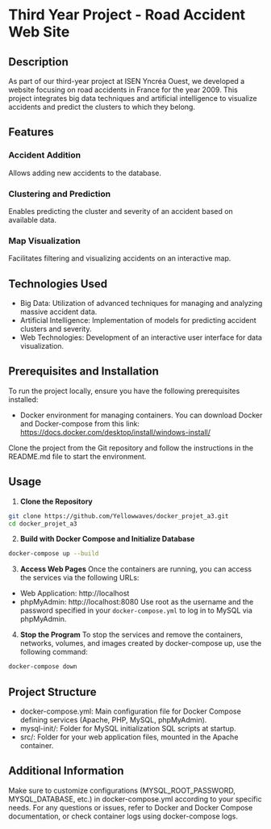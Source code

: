 # Third Year Project - Road Accident Web Site
## Description
As part of our third-year project at ISEN Yncréa Ouest, we developed a website focusing on road accidents in France for the year 2009. This project integrates big data techniques and artificial intelligence to visualize accidents and predict the clusters to which they belong.

## Features
### Accident Addition
Allows adding new accidents to the database.

### Clustering and Prediction
Enables predicting the cluster and severity of an accident based on available data.

### Map Visualization
Facilitates filtering and visualizing accidents on an interactive map.

## Technologies Used
- Big Data: Utilization of advanced techniques for managing and analyzing massive accident data.
- Artificial Intelligence: Implementation of models for predicting accident clusters and severity.
- Web Technologies: Development of an interactive user interface for data visualization.
## Prerequisites and Installation
To run the project locally, ensure you have the following prerequisites installed:
- Docker environment for managing containers.
You can download Docker and Docker-compose from this link: https://docs.docker.com/desktop/install/windows-install/

Clone the project from the Git repository and follow the instructions in the README.md file to start the environment.

## Usage
1. **Clone the Repository**
```bash
git clone https://github.com/Yellowwaves/docker_projet_a3.git
cd docker_projet_a3
```
2. **Build with Docker Compose and Initialize Database**
```bash
docker-compose up --build
```
3. **Access Web Pages**
Once the containers are running, you can access the services via the following URLs:
- Web Application: http://localhost
- phpMyAdmin: http://localhost:8080
Use root as the username and the password specified in your `docker-compose.yml` to log in to MySQL via phpMyAdmin.
4. **Stop the Program**
To stop the services and remove the containers, networks, volumes, and images created by docker-compose up, use the following command:
```bash
docker-compose down
```
## Project Structure
- docker-compose.yml: Main configuration file for Docker Compose defining services (Apache, PHP, MySQL, phpMyAdmin).
- mysql-init/: Folder for MySQL initialization SQL scripts at startup.
- src/: Folder for your web application files, mounted in the Apache container.
## Additional Information
Make sure to customize configurations (MYSQL_ROOT_PASSWORD, MYSQL_DATABASE, etc.) in docker-compose.yml according to your specific needs.
For any questions or issues, refer to Docker and Docker Compose documentation, or check container logs using docker-compose logs.
